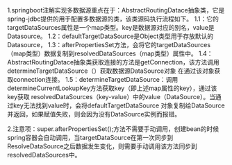 1.springboot注解实现多数据源重点在于：AbstractRoutingDatace抽象类，它是spring-jdbc提供的用于配置多数据源的类，该类源码执行流程如下。
    1.1：它的targetDataSources属性是一个map类型。key是数据源对应的别名，value是Datasource。
    1.2：defaultTargetDataSource是Object类型用于存放默认的Datasource，
    1.3：afterPropertiesSet方法，会将它的targetDataSources（map类型）数据复制到resolvedDataSources（map类型）属性中。
    1.4：AbstractRoutingDatace抽象类获取连接的方法是getConnection，该方法调用determineTargetDataSource（）获取数据源DataSource对象
         在通过该对象获取connection连接。
    1.5：determineTargetDataSource：调用determineCurrentLookupKey方法获取key（即上述map属性的key），通过该key获取
         resolvedDataSources（key-value）中的value（DataSource）。当通过key无法找到value时，会将defaultTargetDataSource
         对象复制给DataSource并返回，如果赋值失败，则会因为没有DataSource实例而报错。
         
2.注意项：super.afterPropertiesSet();方法不需要手动调用，创建bean的时候 spring容器会自动调用，当targetDataSource在第一次同步到
        ResolveDataSource之后数据发生变化，则需要手动调用该方法同步到resolvedDataSources中。